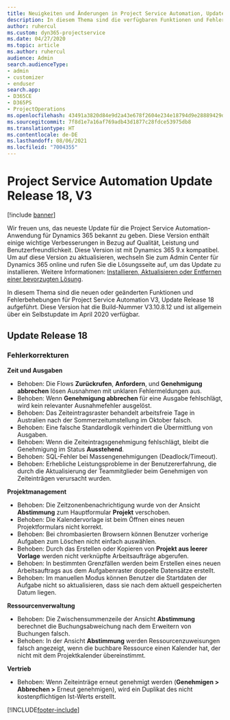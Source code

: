 ```yaml
---
title: Neuigkeiten und Änderungen in Project Service Automation, Update Release 18, V3
description: In diesem Thema sind die verfügbaren Funktionen und Fehlerbehebungen für Project Service Automation Update Release 18, V3 aufgeführt.
author: ruhercul
ms.custom: dyn365-projectservice
ms.date: 04/27/2020
ms.topic: article
ms.author: ruhercul
audience: Admin
search.audienceType:
- admin
- customizer
- enduser
search.app:
- D365CE
- D365PS
- ProjectOperations
ms.openlocfilehash: 43491a3820d84e9d2a43e678f2604e234e18794d9e28889429debc0b991bbfac
ms.sourcegitcommit: 7f8d1e7a16af769adb43d1877c28fdce53975db8
ms.translationtype: HT
ms.contentlocale: de-DE
ms.lasthandoff: 08/06/2021
ms.locfileid: "7004355"
---
```

# <a name="project-service-automation-update-release-18-v3"></a>Project Service Automation Update Release 18, V3

[!include [banner](../includes/psa-now-project-operations.md)]

Wir freuen uns, das neueste Update für die Project Service Automation-Anwendung für Dynamics 365 bekannt zu geben. Diese Version enthält einige wichtige Verbesserungen in Bezug auf Qualität, Leistung und Benutzerfreundlichkeit. Diese Version ist mit Dynamics 365 9.x kompatibel. Um auf diese Version zu aktualisieren, wechseln Sie zum Admin Center für Dynamics 365 online und rufen Sie die Lösungsseite auf, um das Update zu installieren. Weitere Informationen: [Installieren, Aktualisieren oder Entfernen einer bevorzugten Lösung](/power-platform/admin/install-remove-preferred-solution).

In diesem Thema sind die neuen oder geänderten Funktionen und Fehlerbehebungen für Project Service Automation V3, Update Release 18 aufgeführt. Diese Version hat die Build-Nummer V3.10.8.12 und ist allgemein über ein Selbstupdate im April 2020 verfügbar.

## <a name="update-release-18"></a>Update Release 18

### <a name="bug-fixes"></a>Fehlerkorrekturen

**Zeit und Ausgaben**

- Behoben: Die Flows **Zurückrufen**, **Anfordern**, und **Genehmigung abbrechen** lösen Ausnahmen mit unklaren Fehlermeldungen aus.
- Behoben: Wenn **Genehmigung abbrechen** für eine Ausgabe fehlschlägt, wird kein relevanter Ausnahmefehler ausgelöst.
- Behoben: Das Zeiteintragsraster behandelt arbeitsfreie Tage in Australien nach der Sommerzeitumstellung im Oktober falsch.
- Behoben: Eine falsche Standardlogik verhindert die Übermittlung von Ausgaben.
- Behoben: Wenn die Zeiteintragsgenehmigung fehlschlägt, bleibt die Genehmigung im Status **Ausstehend**.
- Behoben: SQL-Fehler bei Massengenehmigungen (Deadlock/Timeout).
- Behoben: Erhebliche Leistungsprobleme in der Benutzererfahrung, die durch die Aktualisierung der Teammitglieder beim Genehmigen von Zeiteinträgen verursacht wurden.

**Projektmanagement**

- Behoben: Die Zeitzonenbenachrichtigung wurde von der Ansicht **Abstimmung** zum Hauptformular **Projekt** verschoben.
- Behoben: Die Kalendervorlage ist beim Öffnen eines neuen Projektformulars nicht korrekt.
- Behoben: Bei chrombasierten Browsern können Benutzer vorherige Aufgaben zum Löschen nicht einfach auswählen.
- Behoben: Durch das Erstellen oder Kopieren von **Projekt aus leerer Vorlage** werden nicht verknüpfte Arbeitsaufträge abgerufen.
- Behoben: In bestimmten Grenzfällen werden beim Erstellen eines neuen Arbeitsauftrags aus dem Aufgabenraster doppelte Datensätze erstellt.
- Behoben: Im manuellen Modus können Benutzer die Startdaten der Aufgabe nicht so aktualisieren, dass sie nach dem aktuell gespeicherten Datum liegen.

**Ressourcenverwaltung**

- Behoben: Die Zwischensummenzeile der Ansicht **Abstimmung** berechnet die Buchungsabweichung nach dem Erweitern von Buchungen falsch.
- Behoben: In der Ansicht **Abstimmung** werden Ressourcenzuweisungen falsch angezeigt, wenn die buchbare Ressource einen Kalender hat, der nicht mit dem Projektkalender übereinstimmt.

**Vertrieb**

- Behoben: Wenn Zeiteinträge erneut genehmigt werden (**Genehmigen > Abbrechen >** Erneut genehmigen), wird ein Duplikat des nicht kostenpflichtigen Ist-Werts erstellt.


[!INCLUDE[footer-include](../includes/footer-banner.md)]